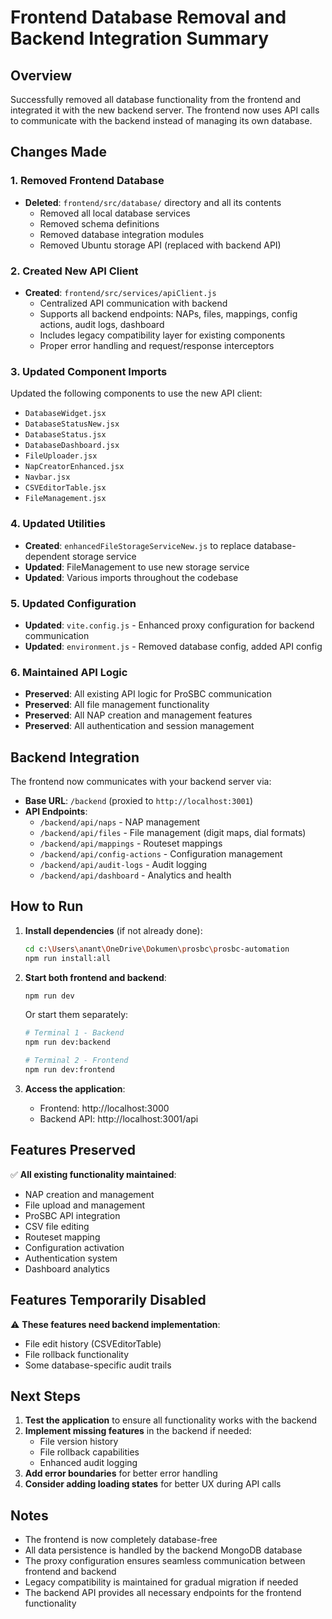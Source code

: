 # Frontend Database Removal and Backend Integration Summary

## Overview
Successfully removed all database functionality from the frontend and integrated it with the new backend server. The frontend now uses API calls to communicate with the backend instead of managing its own database.

## Changes Made

### 1. Removed Frontend Database
- **Deleted**: `frontend/src/database/` directory and all its contents
  - Removed all local database services
  - Removed schema definitions
  - Removed database integration modules
  - Removed Ubuntu storage API (replaced with backend API)

### 2. Created New API Client
- **Created**: `frontend/src/services/apiClient.js`
  - Centralized API communication with backend
  - Supports all backend endpoints: NAPs, files, mappings, config actions, audit logs, dashboard
  - Includes legacy compatibility layer for existing components
  - Proper error handling and request/response interceptors

### 3. Updated Component Imports
Updated the following components to use the new API client:
- `DatabaseWidget.jsx`
- `DatabaseStatusNew.jsx` 
- `DatabaseStatus.jsx`
- `DatabaseDashboard.jsx`
- `FileUploader.jsx`
- `NapCreatorEnhanced.jsx`
- `Navbar.jsx`
- `CSVEditorTable.jsx`
- `FileManagement.jsx`

### 4. Updated Utilities
- **Created**: `enhancedFileStorageServiceNew.js` to replace database-dependent storage service
- **Updated**: FileManagement to use new storage service
- **Updated**: Various imports throughout the codebase

### 5. Updated Configuration
- **Updated**: `vite.config.js` - Enhanced proxy configuration for backend communication
- **Updated**: `environment.js` - Removed database config, added API config

### 6. Maintained API Logic
- **Preserved**: All existing API logic for ProSBC communication
- **Preserved**: All file management functionality
- **Preserved**: All NAP creation and management features
- **Preserved**: All authentication and session management

## Backend Integration

The frontend now communicates with your backend server via:
- **Base URL**: `/backend` (proxied to `http://localhost:3001`)
- **API Endpoints**:
  - `/backend/api/naps` - NAP management
  - `/backend/api/files` - File management (digit maps, dial formats)
  - `/backend/api/mappings` - Routeset mappings
  - `/backend/api/config-actions` - Configuration management
  - `/backend/api/audit-logs` - Audit logging
  - `/backend/api/dashboard` - Analytics and health

## How to Run

1. **Install dependencies** (if not already done):
   ```bash
   cd c:\Users\anant\OneDrive\Dokumen\prosbc\prosbc-automation
   npm run install:all
   ```

2. **Start both frontend and backend**:
   ```bash
   npm run dev
   ```
   
   Or start them separately:
   ```bash
   # Terminal 1 - Backend
   npm run dev:backend
   
   # Terminal 2 - Frontend  
   npm run dev:frontend
   ```

3. **Access the application**:
   - Frontend: http://localhost:3000
   - Backend API: http://localhost:3001/api

## Features Preserved

✅ **All existing functionality maintained**:
- NAP creation and management
- File upload and management
- ProSBC API integration
- CSV file editing
- Routeset mapping
- Configuration activation
- Authentication system
- Dashboard analytics

## Features Temporarily Disabled

⚠️ **These features need backend implementation**:
- File edit history (CSVEditorTable)
- File rollback functionality
- Some database-specific audit trails

## Next Steps

1. **Test the application** to ensure all functionality works with the backend
2. **Implement missing features** in the backend if needed:
   - File version history
   - File rollback capabilities
   - Enhanced audit logging
3. **Add error boundaries** for better error handling
4. **Consider adding loading states** for better UX during API calls

## Notes

- The frontend is now completely database-free
- All data persistence is handled by the backend MongoDB database
- The proxy configuration ensures seamless communication between frontend and backend
- Legacy compatibility is maintained for gradual migration if needed
- The backend API provides all necessary endpoints for the frontend functionality
